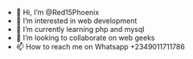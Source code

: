 - 👋 Hi, I’m @Red15Phoenix
- 👀 I’m interested in web development 
- 🌱 I’m currently learning php and mysql
- 💞️ I’m looking to collaborate on web geeks
- 📫 How to reach me on Whatsapp +2349011711786

<!---
Red15Phoenix/Red15Phoenix is a ✨ special ✨ repository because its `README.md` (this file) appears on your GitHub profile.
You can click the Preview link to take a look at your changes.
--->
